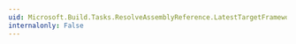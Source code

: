 ```yaml
---
uid: Microsoft.Build.Tasks.ResolveAssemblyReference.LatestTargetFrameworkDirectories
internalonly: False
---
```

